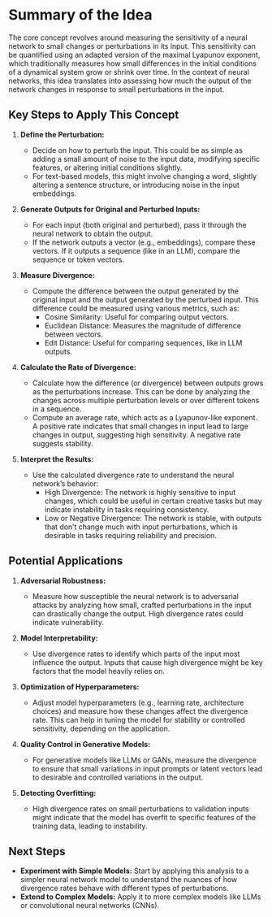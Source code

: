 # Summary of the Idea

The core concept revolves around measuring the sensitivity of a neural network to small changes or perturbations in its input. This sensitivity can be quantified using an adapted version of the maximal Lyapunov exponent, which traditionally measures how small differences in the initial conditions of a dynamical system grow or shrink over time. In the context of neural networks, this idea translates into assessing how much the output of the network changes in response to small perturbations in the input.

## Key Steps to Apply This Concept

1. **Define the Perturbation:**
   - Decide on how to perturb the input. This could be as simple as adding a small amount of noise to the input data, modifying specific features, or altering initial conditions slightly.
   - For text-based models, this might involve changing a word, slightly altering a sentence structure, or introducing noise in the input embeddings.

2. **Generate Outputs for Original and Perturbed Inputs:**
   - For each input (both original and perturbed), pass it through the neural network to obtain the output.
   - If the network outputs a vector (e.g., embeddings), compare these vectors. If it outputs a sequence (like in an LLM), compare the sequence or token vectors.

3. **Measure Divergence:**
   - Compute the difference between the output generated by the original input and the output generated by the perturbed input. This difference could be measured using various metrics, such as:
     - Cosine Similarity: Useful for comparing output vectors.
     - Euclidean Distance: Measures the magnitude of difference between vectors.
     - Edit Distance: Useful for comparing sequences, like in LLM outputs.

4. **Calculate the Rate of Divergence:**
   - Calculate how the difference (or divergence) between outputs grows as the perturbations increase. This can be done by analyzing the changes across multiple perturbation levels or over different tokens in a sequence.
   - Compute an average rate, which acts as a Lyapunov-like exponent. A positive rate indicates that small changes in input lead to large changes in output, suggesting high sensitivity. A negative rate suggests stability.

5. **Interpret the Results:**
   - Use the calculated divergence rate to understand the neural network’s behavior:
     - High Divergence: The network is highly sensitive to input changes, which could be useful in certain creative tasks but may indicate instability in tasks requiring consistency.
     - Low or Negative Divergence: The network is stable, with outputs that don’t change much with input perturbations, which is desirable in tasks requiring reliability and precision.

## Potential Applications

1. **Adversarial Robustness:**
   - Measure how susceptible the neural network is to adversarial attacks by analyzing how small, crafted perturbations in the input can drastically change the output. High divergence rates could indicate vulnerability.

2. **Model Interpretability:**
   - Use divergence rates to identify which parts of the input most influence the output. Inputs that cause high divergence might be key factors that the model heavily relies on.

3. **Optimization of Hyperparameters:**
   - Adjust model hyperparameters (e.g., learning rate, architecture choices) and measure how these changes affect the divergence rate. This can help in tuning the model for stability or controlled sensitivity, depending on the application.

4. **Quality Control in Generative Models:**
   - For generative models like LLMs or GANs, measure the divergence to ensure that small variations in input prompts or latent vectors lead to desirable and controlled variations in the output.

5. **Detecting Overfitting:**
   - High divergence rates on small perturbations to validation inputs might indicate that the model has overfit to specific features of the training data, leading to instability.

## Next Steps

- **Experiment with Simple Models:** Start by applying this analysis to a simpler neural network model to understand the nuances of how divergence rates behave with different types of perturbations.
- **Extend to Complex Models:** Apply it to more complex models like LLMs or convolutional neural networks (CNNs).
